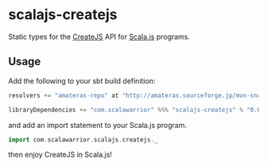 scalajs-createjs
===============

Static types for the [CreateJS](http://createjs.com/) API for [Scala.js](http://www.scala-js.org/) programs.

Usage
-----

Add the following to your sbt build definition:

```scala
resolvers += "amateras-repo" at "http://amateras.sourceforge.jp/mvn-snapshot/"

libraryDependencies += "com.scalawarrior" %%% "scalajs-createjs" % "0.0.1-SNAPSHOT"
```
and add an import statement to your Scala.js program.

```scala
import com.scalawarrior.scalajs.createjs._
```

then enjoy CreateJS in Scala.js!
